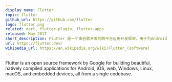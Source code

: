 ```yaml
---
display_name: Flutter
topic: flutter
github_url: https://github.com/flutter
logo: flutter.png
related: dart, flutter-plugin, flutter-apps
released: May 2017
short_description: Flutter 是一个由谷歌开发的跨平台应用开发框架，用于为Android、iOS、PC、Web等开发应用
url: https://flutter.dev/
wikipedia_url: https://en.wikipedia.org/wiki/Flutter_(software)
---
```

Flutter is an open source framework by Google for building beautiful, natively compiled applications for Android, iOS, web, Windows, Linux, macOS, and embedded devices, all from a single codebase.